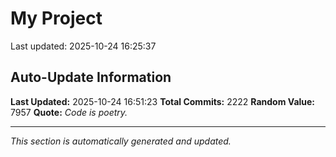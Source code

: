 # My Project


Last updated: 2025-10-24 16:25:37





















































































































































































































































































































































































































































































































































































































































































































































































































































































































































































































































































































































































































































































































































































































































































































































































































































































































































































































































































































































































































































































































































































































































































































































































































































































































































































































































































































## Auto-Update Information

**Last Updated:** 2025-10-24 16:51:23
**Total Commits:** 2222
**Random Value:** 7957
**Quote:** _Code is poetry._

---
_This section is automatically generated and updated._